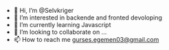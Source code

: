 - 👋 Hi, I’m @Selvkriger
- 👀 I’m interested in backende and fronted devoloping
- 🌱 I’m currently learning Javascript
- 💞️ I’m looking to collaborate on ...
- 📫 How to reach me gurses.egemen03@gmail.com

<!---
Selvkriger/Selvkriger is a ✨ special ✨ repository because its `README.md` (this file) appears on your GitHub profile.
You can click the Preview link to take a look at your changes.
--->
